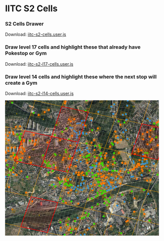 # IITC S2 Cells
### S2 Cells Drawer

Download: [iitc-s2-cells.user.js
](https://raw.githubusercontent.com/piczkaczu/iitc-s2-cells/master/iitc-s2-cells.user.js)

### Draw level 17 cells and highlight these that already have Pokestop or Gym

Download: [iitc-s2-l17-cells.user.js
](https://raw.githubusercontent.com/piczkaczu/iitc-s2-cells/master/iitc-s2-l17-cells.user.js)

### Draw level 14 cells and highlight these where the next stop will create a Gym

Download: [iitc-s2-l14-cells.user.js
](https://raw.githubusercontent.com/piczkaczu/iitc-s2-cells/master/iitc-s2-l14-cells.user.js)

![img](https://raw.githubusercontent.com/piczkaczu/iitc-s2-cells/master/iitc-cells.png)
